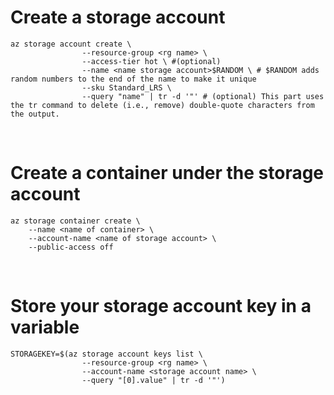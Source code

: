 # Create a storage account
```
az storage account create \
                --resource-group <rg name> \
				--access-tier hot \ #(optional)
                --name <name storage account>$RANDOM \ # $RANDOM adds random numbers to the end of the name to make it unique
                --sku Standard_LRS \
                --query "name" | tr -d '"' # (optional) This part uses the tr command to delete (i.e., remove) double-quote characters from the output.
```

<br/>

# Create a container under the storage account
```
az storage container create \
    --name <name of container> \
    --account-name <name of storage account> \
    --public-access off
```

<br/>

# Store your storage account key in a variable
```
STORAGEKEY=$(az storage account keys list \
                --resource-group <rg name> \
                --account-name <storage account name> \
                --query "[0].value" | tr -d '"')
```
